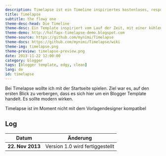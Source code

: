 ```yaml
---
description: Timelapse ist ein Timeline inspiriertes kostenloses, responsives Blogger Template
title: Timelapse
subtitle: the flowy one
theme-desc-head: Die Timeline
theme-desc: Ein Template inspiriert vom Lauf der Zeit, mit einer kühlen Farbpalette
theme-demo: http://halfapx-timelapse-demo.blogspot.com
theme-source: https://github.com/mynimi/Timelapse
theme-docs: https://github.com/mynimi/Timelapse/wiki
theme-img: timelapse.png
theme-preview: timelapse-preview.png
date: 2013-11-22 12:00:00
category: blogger
tags: [blogger template, edgy, clean]
lang: de
id: timelapse
---
```


Bei Timelapse wollte ich mit der Startseite spielen. Ziel war es, auf den ersten Blick zu verbergen, dass es sich hier um ein Blogger Template handelt. Es sollte modern wirken.

Timelapse ist im Moment nicht mit dem Vorlagendesigner kompatibel

## Log

Datum | Änderung
--- | ---
**22. Nov 2013** | Version 1.0 wird fertiggestellt